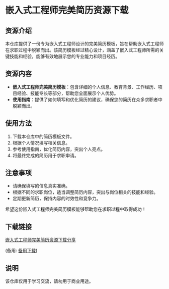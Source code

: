# 嵌入式工程师完美简历资源下载

## 资源介绍

本仓库提供了一份专为嵌入式工程师设计的完美简历模板，旨在帮助嵌入式工程师在求职过程中脱颖而出。该简历模板经过精心设计，涵盖了嵌入式工程师所需的关键技能和经验，能够有效地展示您的专业能力和项目经历。

## 资源内容

- **嵌入式工程师完美简历模板**：包含详细的个人信息、教育背景、工作经历、项目经验、技能专长等部分，帮助您全面展示个人优势。
- **使用指南**：提供了如何填写和优化简历的建议，确保您的简历在众多求职者中脱颖而出。

## 使用方法

1. 下载本仓库中的简历模板文件。
2. 根据个人情况填写相关信息。
3. 参考使用指南，优化简历内容，突出个人亮点。
4. 将最终完成的简历用于求职申请。

## 注意事项

- 请确保填写的信息真实准确。
- 根据不同的求职岗位，适当调整简历内容，突出与岗位相关的技能和经验。
- 定期更新简历，保持内容的时效性和竞争力。

希望这份嵌入式工程师完美简历模板能够帮助您在求职过程中取得成功！

## 下载链接
[嵌入式工程师完美简历资源下载分享](https://pan.quark.cn/s/9e3a7995e9ff) 

(备用: [备用下载](https://pan.baidu.com/s/19HuZbBA_ZGlfe2DrIwgTrQ?pwd=1234))

## 说明

该仓库仅用于学习交流，请勿用于商业用途。
